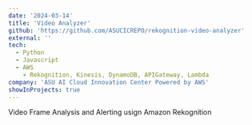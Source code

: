 ```yaml
---
date: '2024-03-14'
title: 'Video Analyzer'
github: 'https://github.com/ASUCICREPO/rekognition-video-analyzer'
external: ''
tech:
  - Python
  - Javascript
  - AWS
    - Rekognition, Kinesis, DynamoDB, APIGateway, Lambda
company: 'ASU AI Cloud Innovation Center Powered by AWS'
showInProjects: true
---
```


Video Frame Analysis and Alerting usign Amazon Rekognition